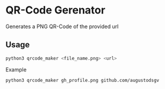 # QR-Code Gerenator
Generates a PNG QR-Code of the provided url
## Usage
```sh
python3 qrcode_maker <file_name.png> <url>
```
Example
```sh
python3 qrcode_maker gh_profile.png github.com/augustodsgv
```